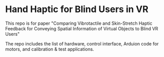 # Hand Haptic for Blind Users in VR
This repo is for paper "Comparing Vibrotactile and Skin-Stretch Haptic Feedback for Conveying
Spatial Information of Virtual Objects to Blind VR Users"

The repo includes the list of hardware, control interface, Arduion code for motors, and calibration & test applications.
